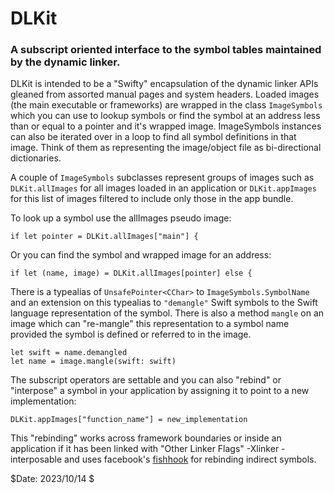 # DLKit

### A subscript oriented interface to the symbol tables maintained by the dynamic linker.

DLKit is intended to be a "Swifty" encapsulation of the dynamic linker APIs gleaned from
assorted manual pages and system headers. Loaded images (the main executable
or frameworks) are wrapped in the class `ImageSymbols` which you can use to lookup
symbols or find the symbol at an address less than or equal to a pointer and it's
wrapped image. ImageSymbols instances can also be iterated over in a loop
to find all symbol definitions in that image. Think of them as representing
the image/object file as bi-directional dictionaries.

A couple of `ImageSymbols` subclasses represent groups of images such as
`DLKit.allImages` for all images loaded in an application or `DLKit.appImages`
for this list of images filtered to include only those in the app bundle.

To look up a symbol use the allImages pseudo image:
```
if let pointer = DLKit.allImages["main"] {
```

Or you can find the symbol and wrapped image for an address:
```
if let (name, image) = DLKit.allImages[pointer] else {
```

There is a typealias of `UnsafePointer<CChar>` to `ImageSymbols.SymbolName` 
and an extension on this typealias to `"demangle"` Swift symbols to
the Swift language representation of the symbol. There is also a method 
`mangle` on an image which can "re-mangle" this representation to a
symbol name provided the symbol is defined or referred to in the image.
```
let swift = name.demangled
let name = image.mangle(swift: swift)
```

The subscript operators are settable and you can also "rebind" or "interpose"
a symbol in your application by assigning it to point to a new implementation:
```
DLKit.appImages["function_name"] = new_implementation
```

This "rebinding" works across framework boundaries or inside an application if it has 
been linked with "Other Linker Flags" -Xlinker -interposable and uses facebook's
[fishhook](https://github.com/facebook/fishhook) for rebinding indirect symbols.

$Date: 2023/10/14 $

